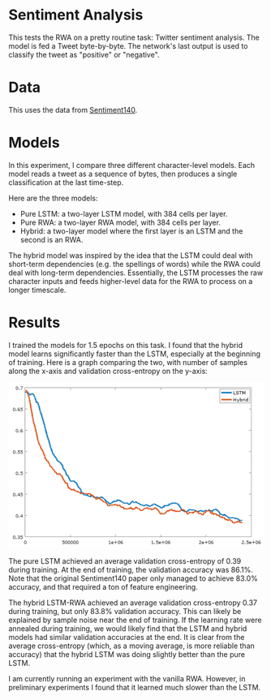 # Sentiment Analysis

This tests the RWA on a pretty routine task: Twitter sentiment analysis. The model is fed a Tweet byte-by-byte. The network's last output is used to classify the tweet as "positive" or "negative".

# Data

This uses the data from [Sentiment140](http://help.sentiment140.com/for-students/).

# Models

In this experiment, I compare three different character-level models. Each model reads a tweet as a sequence of bytes, then produces a single classification at the last time-step.

Here are the three models:

 * Pure LSTM: a two-layer LSTM model, with 384 cells per layer.
 * Pure RWA: a two-layer RWA model, with 384 cells per layer.
 * Hybrid: a two-layer model where the first layer is an LSTM and the second is an RWA.

The hybrid model was inspired by the idea that the LSTM could deal with short-term dependencies (e.g. the spellings of words) while the RWA could deal with long-term dependencies. Essentially, the LSTM processes the raw character inputs and feeds higher-level data for the RWA to process on a longer timescale.

# Results

I trained the models for 1.5 epochs on this task. I found that the hybrid model learns significantly faster than the LSTM, especially at the beginning of training. Here is a graph comparing the two, with number of samples along the x-axis and validation cross-entropy on the y-axis:

![Validation graph](graphs/validation_graph.png)

The pure LSTM achieved an average validation cross-entropy of 0.39 during training. At the end of training, the validation accuracy was 86.1%. Note that the original Sentiment140 paper only managed to achieve 83.0% accuracy, and that required a ton of feature engineering.

The hybrid LSTM-RWA achieved an average validation cross-entropy 0.37 during training, but only 83.8% validation accuracy. This can likely be explained by sample noise near the end of training. If the learning rate were annealed during training, we would likely find that the LSTM and hybrid models had similar validation accuracies at the end. It is clear from the average cross-entropy (which, as a moving average, is more reliable than accuracy) that the hybrid LSTM was doing slightly better than the pure LSTM.

I am currently running an experiment with the vanilla RWA. However, in preliminary experiments I found that it learned much slower than the LSTM.
